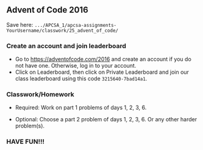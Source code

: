 ## Advent of Code 2016

Save here: `.../APCSA_1/apcsa-assignments-YourUsername/classwork/25_advent_of_code/`

### Create an account and join leaderboard

* Go to https://adventofcode.com/2016 and create an account if you do not have one. Otherwise, log in to your account.
* Click on Leaderboard, then click on Private Leaderboard and join our class leaderboard using this code `3215640-7bad14a1`.

### Classwork/Homework

* Required: Work on part 1 problems of days 1, 2, 3, 6.

* Optional: Choose a part 2 problem of days 1, 2, 3, 6. Or any other harder problem(s).

### HAVE FUN!!!
